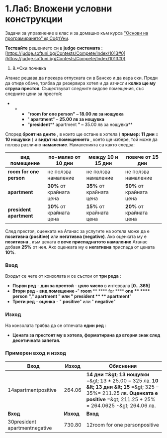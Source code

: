 ﻿# 1.Лаб: Вложени условни конструкции

Задачи за упражнение в клас и за домашно към курса [&quot;Основи на програмирането&quot; @ СофтУни](https://softuni.bg/courses/programming-basics).

**Тествайте** решението си в **judge**  **системата** :[https://judge.softuni.bg/Contests/Compete/Index/1013#0](https://judge.softuni.bg/Contests/Compete/Index/1013#0)

1. 8.\*Ски почивка

Атанас решава да прекара отпуската си в Банско и да кара ски. Преди да отиде обаче, трябва да резервира хотел и да изчисли **колко ще му струва престоя**. Съществуват следните видове помещения, със следните цени за престой:

-
  -
    - **&quot;room for one person&quot;**  **– 18.00 лв за нощувка**
    - &quot; **apartment**&quot; – **25.00 лв за нощувка**
    - **&quot;president**** apartment **&quot; –** 35.00 лв за нощувка**

Според **броят на дните** , в които ще остане в хотела ( **пример:**  **11**  **дни = 10 нощувки** ) и **видът на помещението** , което ще избере, той може да ползва различно **намаление**. Намаленията са както следва:

| **вид помещение** | **по-малко от 10 дни** | **между 10 и 15 дни** | **повече от 15 дни** |
| --- | --- | --- | --- |
| **room for one person** | не ползва намаление | не ползва намаление | не ползва намаление |
| **apartment** | **30%** от крайната цена | **35%** от крайната цена | **50%** от крайната цена |
| **president apartment** | **10%** от крайната цена | **15%** от крайната цена | **20%** от крайната цена |

След престоя, оценката на Атанас за услугите на хотела може да е **позитивна (****positive****)** или **негативна (****negative****)**. Ако оценката му е **позитивна** , към цената **с вече приспаднатото намаление** Атанас добавя **25%** от нея. Ако оценката му е **негативна** приспада от цената **10%**.

### Вход

Входът се чете от конзолата и се състои от **три реда** :

- **Първи ред** - **дни за престой** - **цяло число** в интервала **[0...365]**
- **Втори ред** - **вид помещение -**&quot; **room**  ** **** for ****   ****one**  ** **** person **&quot;,&quot;** apartment **&quot; или &quot;** president ** ** apartment**&quot;
- **Трети ред** - **оценка** - &quot; **positive**&quot;  или &quot; **negative**&quot;

### Изход

На конзолата трябва да се отпечата **един ред** :

- **Цената за престоят му в хотела, форматирана до втория знак след десетичната запетая.**

### Примерен вход и изход

| **Вход** | **Изход** | **Обяснения** |
| --- | --- | --- |
| 14apartmentpositive | 264.06 | **14 дни =\&gt; 13 нощувки** =\&gt; 13 \* 25.00 = 325 лв. **10 \&lt; 13 дни \&lt; 15** =\&gt; 325 – 35%= 211.25 лв. **Оценката е positive** =\&gt; 211.25 + 25% = 264.0625 -\&gt; 264.06 лв. |
| **Вход** | **Изход** | **Вход** | **Изход** | **Вход** | **Изход** |
| 30president apartmentnegative | 730.80 | 12room for one personpositive | 247.50 | 2apartmentpositive | 21.88 |